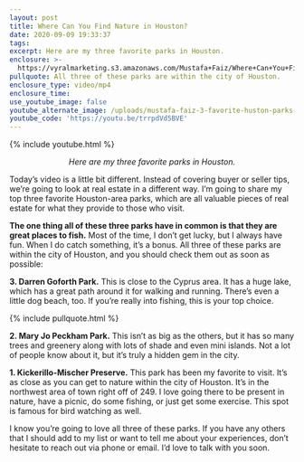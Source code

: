 ```yaml
---
layout: post
title: Where Can You Find Nature in Houston?
date: 2020-09-09 19:33:37
tags:
excerpt: Here are my three favorite parks in Houston.
enclosure: >-
  https://vyralmarketing.s3.amazonaws.com/Mustafa+Faiz/Where+Can+You+Find+Nature+in+Houston_.mp4
pullquote: All three of these parks are within the city of Houston.
enclosure_type: video/mp4
enclosure_time:
use_youtube_image: false
youtube_alternate_image: /uploads/mustafa-faiz-3-favorite-huston-parks-yt.jpg
youtube_code: 'https://youtu.be/trrpdVd5BVE'
---
```


{% include youtube.html %}

<p style="text-align: center;"><em>Here are my three favorite parks in Houston.</em></p>

Today’s video is a little bit different. Instead of covering buyer or seller tips, we’re going to look at real estate in a different way. I’m going to share my top three favorite Houston-area parks, which are all valuable pieces of real estate for what they provide to those who visit.

**The one thing all of these three parks have in common is that they are great places to fish.** Most of the time, I don’t get lucky, but I always have fun. When I do catch something, it’s a bonus. All three of these parks are within the city of Houston, and you should check them out as soon as possible:

**3\. Darren Goforth Park.** This is close to the Cyprus area. It has a huge lake, which has a great path around it for walking and running. There’s even a little dog beach, too. If you’re really into fishing, this is your top choice.

{% include pullquote.html %}

**2\. Mary Jo Peckham Park.** This isn’t as big as the others, but it has so many trees and greenery along with lots of shade and even mini islands. Not a lot of people know about it, but it’s truly a hidden gem in the city.

**1\. Kickerillo-Mischer Preserve.** This park has been my favorite to visit. It’s as close as you can get to nature within the city of Houston. It’s in the northwest area of town right off of 249. I love going there to be present in nature, have a picnic, do some fishing, or just get some exercise. This spot is famous for bird watching as well.

I know you’re going to love all three of these parks. If you have any others that I should add to my list or want to tell me about your experiences, don’t hesitate to reach out via phone or email. I’d love to talk with you soon.